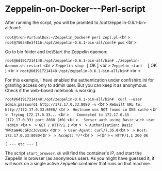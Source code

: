 # Zeppelin-on-Docker---Perl-script


After running the script, you will be promted to /opt/zeppelin-0.6.1-bin-all/conf:

``root@tron-VirtualBox:~/Zeppelin_Docker# perl zepl.pl`` <br \>
``root@756548e3f116:/opt/zeppelin-0.6.1-bin-all/conf# pwd`` <br \>


Go to bin folder and (re)Start the Zeppelin daemon:

``root@6d1917214148:/opt/zeppelin-0.6.1-bin-all/bin# ./zeppelin-daemon.sh restart``  <br \>
``Zeppelin stop ``                                             [  OK  ]  <br \>
``Zeppelin start  ``                                           [  OK  ] <br \>
``root@6d1917214148:/opt/zeppelin-0.6.1-bin-all/bin#``  <br \>


For this example, I have enabled the authentication under conf/shiro.ini for granting access only to admin user. But you can keep it as anonymous.
Check if the web-based notebook is working:

``root@6d1917214148:/opt/zeppelin-0.6.1-bin-all/bin#  curl --user admin:password1 http://172.17.0.33:8080 -v`` <br \> 
`` Rebuilt URL to: http://172.17.0.33:8080/ `` <br \> 
`` Hostname was NOT found in DNS cache``  <br \> 
`` Trying 172.17.0.33...`` <br \> 
``   Connected to 172.17.0.33 (172.17.0.33) port 8080 (#0)`` <br \> 
``   Server auth using Basic with user 'admin' ``<br \> 
`` > GET / HTTP/1.1`` <br \> 
`` > Authorization: Basic YWRtaW46cGFzc3dvcmQx`` <br \> 
`` > User-Agent: curl/7.35.0``<br \> 
`` > Host: 172.17.0.33:8080``<br \> 
`` > Accept: */*``<br \> 
`` >``<br \> 
`` < HTTP/1.1 200 OK ``       

``[ --- etc --- ]`` 


The script ``start_browser.sh`` will find the container's IP, and start the Zeppelin in browser (as anonymous user). 
As you might have guessed it, it will work on a single active Zeppelin container that runs on that machine. 

